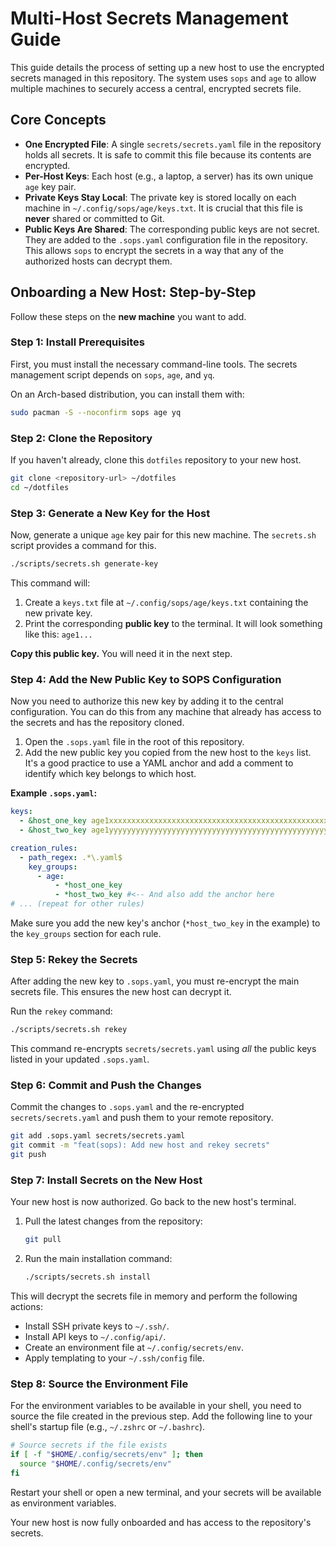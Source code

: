 # Multi-Host Secrets Management Guide

This guide details the process of setting up a new host to use the encrypted secrets managed in this repository. The system uses `sops` and `age` to allow multiple machines to securely access a central, encrypted secrets file.

## Core Concepts

- **One Encrypted File**: A single `secrets/secrets.yaml` file in the repository holds all secrets. It is safe to commit this file because its contents are encrypted.
- **Per-Host Keys**: Each host (e.g., a laptop, a server) has its own unique `age` key pair.
- **Private Keys Stay Local**: The private key is stored locally on each machine in `~/.config/sops/age/keys.txt`. It is crucial that this file is **never** shared or committed to Git.
- **Public Keys Are Shared**: The corresponding public keys are not secret. They are added to the `.sops.yaml` configuration file in the repository. This allows `sops` to encrypt the secrets in a way that any of the authorized hosts can decrypt them.

## Onboarding a New Host: Step-by-Step

Follow these steps on the **new machine** you want to add.

### Step 1: Install Prerequisites

First, you must install the necessary command-line tools. The secrets management script depends on `sops`, `age`, and `yq`.

On an Arch-based distribution, you can install them with:

```bash
sudo pacman -S --noconfirm sops age yq
```

### Step 2: Clone the Repository

If you haven't already, clone this `dotfiles` repository to your new host.

```bash
git clone <repository-url> ~/dotfiles
cd ~/dotfiles
```

### Step 3: Generate a New Key for the Host

Now, generate a unique `age` key pair for this new machine. The `secrets.sh` script provides a command for this.

```bash
./scripts/secrets.sh generate-key
```

This command will:

1.  Create a `keys.txt` file at `~/.config/sops/age/keys.txt` containing the new private key.
2.  Print the corresponding **public key** to the terminal. It will look something like this:
    `age1...`

**Copy this public key.** You will need it in the next step.

### Step 4: Add the New Public Key to SOPS Configuration

Now you need to authorize this new key by adding it to the central configuration. You can do this from any machine that already has access to the secrets and has the repository cloned.

1.  Open the `.sops.yaml` file in the root of this repository.
2.  Add the new public key you copied from the new host to the `keys` list. It's a good practice to use a YAML anchor and add a comment to identify which key belongs to which host.

**Example `.sops.yaml`:**

```yaml
keys:
  - &host_one_key age1xxxxxxxxxxxxxxxxxxxxxxxxxxxxxxxxxxxxxxxxxxxxxxxxxxxxxxxxxxxx
  - &host_two_key age1yyyyyyyyyyyyyyyyyyyyyyyyyyyyyyyyyyyyyyyyyyyyyyyyyyyyyyyyyyyy #<-- Add new key here

creation_rules:
  - path_regex: .*\.yaml$
    key_groups:
      - age:
          - *host_one_key
          - *host_two_key #<-- And also add the anchor here
# ... (repeat for other rules)
```

Make sure you add the new key's anchor (`*host_two_key` in the example) to the `key_groups` section for each rule.

### Step 5: Rekey the Secrets

After adding the new key to `.sops.yaml`, you must re-encrypt the main secrets file. This ensures the new host can decrypt it.

Run the `rekey` command:

```bash
./scripts/secrets.sh rekey
```

This command re-encrypts `secrets/secrets.yaml` using _all_ the public keys listed in your updated `.sops.yaml`.

### Step 6: Commit and Push the Changes

Commit the changes to `.sops.yaml` and the re-encrypted `secrets/secrets.yaml` and push them to your remote repository.

```bash
git add .sops.yaml secrets/secrets.yaml
git commit -m "feat(sops): Add new host and rekey secrets"
git push
```

### Step 7: Install Secrets on the New Host

Your new host is now authorized. Go back to the new host's terminal.

1.  Pull the latest changes from the repository:

    ```bash
    git pull
    ```

2.  Run the main installation command:
    ```bash
    ./scripts/secrets.sh install
    ```

This will decrypt the secrets file in memory and perform the following actions:

- Install SSH private keys to `~/.ssh/`.
- Install API keys to `~/.config/api/`.
- Create an environment file at `~/.config/secrets/env`.
- Apply templating to your `~/.ssh/config` file.

### Step 8: Source the Environment File

For the environment variables to be available in your shell, you need to source the file created in the previous step. Add the following line to your shell's startup file (e.g., `~/.zshrc` or `~/.bashrc`).

```bash
# Source secrets if the file exists
if [ -f "$HOME/.config/secrets/env" ]; then
  source "$HOME/.config/secrets/env"
fi
```

Restart your shell or open a new terminal, and your secrets will be available as environment variables.

Your new host is now fully onboarded and has access to the repository's secrets.
